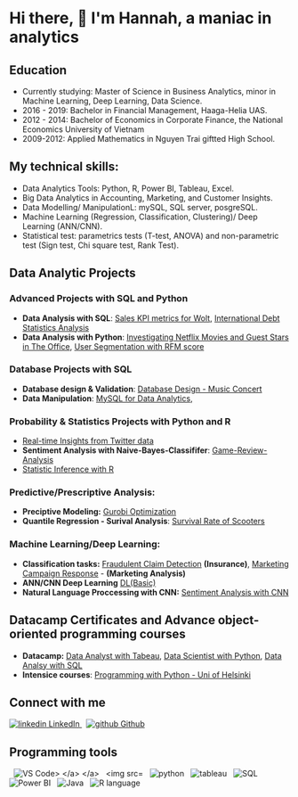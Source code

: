 # Hi there, 👋 I'm Hannah, a maniac in analytics
## Education 
- Currently studying: Master of Science in Business Analytics, minor in Machine Learning, Deep Learning, Data Science. 
- 2016 - 2019: Bachelor in Financial Management, Haaga-Helia UAS. 
- 2012 - 2014: Bachelor of Economics in Corporate Finance, the National Economics University of Vietnam
- 2009-2012: Applied Mathematics in Nguyen Trai giftted High School. 

## My technical skills: 
- Data Analytics Tools: Python, R, Power BI, Tableau, Excel.
- Big Data Analytics in Accounting, Marketing, and Customer Insights. 
- Data Modelling/ ManipulationL: mySQL, SQL server, posgreSQL. 
- Machine Learning (Regression, Classification, Clustering)/ Deep Learning (ANN/CNN). 
- Statistical test: parametrics tests (T-test, ANOVA) and non-parametric test (Sign test, Chi square test, Rank Test).

## Data Analytic Projects
### Advanced Projects with SQL and Python
- **Data Analysis with SQL**: [Sales KPI metrics for Wolt](https://github.com/Hannah-Abi/Sales-KPIs---delivery-service), [International Debt Statistics Analysis](https://app.datacamp.com/learn/projects/754)
- **Data Analysis with Python**: [Investigating Netflix Movies and Guest Stars in The Office](https://app.datacamp.com/learn/projects/1237), [User Segmentation with RFM score](https://github.com/Hannah-Abi/user-segmentation-analysis-Wolt)

### Database Projects with SQL 
- **Database design & Validation**: [Database Design - Music Concert](https://github.com/Hannah-Abi/PE-Case---Database-Design) 
- **Data Manipulation**: [MySQL for Data Analytics](https://github.com/Hannah-Abi/MySQL-for-Data-Analytics), 
### Probability & Statistics Projects with Python and R
- [Real-time Insights from Twitter data](https://github.com/Hannah-Abi/Twitter-a-hot-trend)
- **Sentiment Analysis with Naive-Bayes-Classififer**: [Game-Review-Analysis](https://github.com/Hannah-Abi/Sentiment-analysis)
- [Statistic Inference with R](https://github.com/Hannah-Abi/Statistic-Intefernce-with-R)

### Predictive/Prescriptive Analysis:
- **Preciptive Modeling:** [Gurobi Optimization](https://github.com/Hannah-Abi/Gurobi-optimization)
- **Quantile Regression - Surival Analysis**: [Survival Rate of Scooters](https://github.com/Hannah-Abi/survival-analysis-Scooter)

### Machine Learning/Deep Learning:
- **Classification tasks:** [Fraudulent Claim Detection](https://github.com/Hannah-Abi/fraudulent-claim-detection-by-machine-learning) **(Insurance)**, [Marketing Campaign Response](https://github.com/Hannah-Abi/Marketing-Analysis---Logistic-Regression-Decision-Tree) - **(Marketing Analysis)** 
- **ANN/CNN Deep Learning** [DL(Basic)](https://github.com/Hannah-Abi/Deep-Learning-with-Python)
- **Natural Language Proccessing with CNN:** [Sentiment Analysis with CNN](https://github.com/Hannah-Abi/Sentiment-analysis/blob/main/NLP-with-CNN-Deep-Learning.ipynb)
## Datacamp Certificates and Advance object-oriented programming courses
- **Datacamp:** [Data Analyst with Tabeau](https://github.com/Hannah-Abi/Datacamp-courses/tree/main/Data%20Analyst%20with%20Tableau), [Data Scientist with Python](https://github.com/Hannah-Abi/Datacamp-courses/tree/main/Data%20Scientist%20with%20Python), [Data Analsy with SQL](https://github.com/Hannah-Abi/Datacamp-courses/tree/main/Data%20Analyst%20with%20SQL)
- **Intensice courses**: [Programming with Python - Uni of Helsinki](https://github.com/Hannah-Abi/python-pro-21)
## Connect with me
<p>
  <a href="https://www.linkedin.com/in/hannahabi/" rel="nofollow noreferrer">
    <img src="https://i.stack.imgur.com/gVE0j.png" alt="linkedin"> LinkedIn
  </a> &nbsp; 
  <a href="https://github.com/Hannah-Abi/" rel="nofollow noreferrer">
    <img src="https://i.stack.imgur.com/tskMh.png" alt="github"> Github
  </a>
</p>

## Programming tools 
<p>
  </a> &nbsp; 
   <img src="https://i.imgur.com/enc61qp.jpg" alt="VS Code>
  </a> 
  </a> &nbsp; 
   <img src="https://i.imgur.com/A5LcY6X.png" alt="R">
  </a> 
  </a> &nbsp; 
   <img src="https://i.imgur.com/1JSIsx7.png" alt="python">
  </a>
  </a> &nbsp; 
   <img src="https://i.imgur.com/HIJK259.png" alt="tableau">
  </a>
  </a> &nbsp; 
   <img src="https://i.imgur.com/4ECc8H9.png" alt="SQL">
   </a>
  </a> &nbsp; 
   <img src="https://i.imgur.com/wdVXsca.png" alt="Power BI">
  </a>
  </a> &nbsp; 
   <img src="https://i.imgur.com/gwMBhaz.png" alt="Java">
  </a>
  </a> &nbsp; 
   <img src="https://i.imgur.com/9yOeGGZ.jpg" alt="R language">
  </a>
  
</p>
<!--
**Hannah-Abi/Hannah-Abi** is a ✨ _special_ ✨ repository because its `README.md` (this file) appears on your GitHub profile

Here are some ideas to get you started:

- 🔭 I’m currently working on ...
- 🌱 I’m currently learning ...
- 👯 I’m looking to collaborate on ...
- 🤔 I’m looking for help with ...
- 💬 Ask me about ...
- 📫 How to reach me: ...
- 😄 Pronouns: ...
- ⚡ Fun fact: ...
-->
